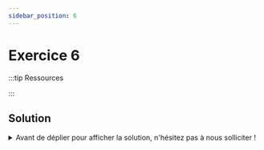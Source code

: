 ```yaml
---
sidebar_position: 6
---
```


# Exercice 6

:::tip Ressources

:::

## Solution

<details>
  <summary>Avant de déplier pour afficher la solution, n'hésitez pas à nous solliciter ! </summary>

    ```ts
    export const where = <
      Ctx extends AnySelectableContext,
      Field extends keyof Ctx["_db"][Ctx["_table"]]
    >(
      ctx: Ctx,
      field: Field,
      operator: "=",
      value: Ctx["_db"][Ctx["_table"]][Field]
    ) => ({
      ...ctx,
      _where: {
        field,
        operator,
        value,
      },
    });
    ```

</details>
